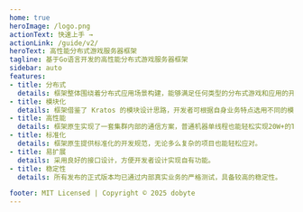 ```yaml
---
home: true
heroImage: /logo.png
actionText: 快速上手 →
actionLink: /guide/v2/
heroText: 高性能分布式游戏服务器框架
tagline: 基于Go语言开发的高性能分布式游戏服务器框架
sidebar: auto
features:
- title: 分布式
  details: 框架整体围绕着分布式应用场景构建，能够满足任何类型的分布式游戏和应用的开发。
- title: 模块化
  details: 框架借鉴了 Kratos 的模块设计思路，开发者可根据自身业务特点选用不同的模块来实现功能。
- title: 高性能
  details: 框架原生实现了一套集群内部的通信方案，普通机器单线程也能轻松实现20W+的TPS。
- title: 标准化
  details: 框架原生提供标准化的开发规范，无论多么复杂的项目也能轻松应对。
- title: 易扩展
  details: 采用良好的接口设计，方便开发者设计实现自有功能。
- title: 稳定性
  details: 所有发布的正式版本均已通过内部真实业务的严格测试，具备较高的稳定性。

footer: MIT Licensed | Copyright © 2025 dobyte
---
```

